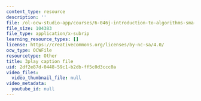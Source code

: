 ```yaml
---
content_type: resource
description: ''
file: /ol-ocw-studio-app/courses/6-046j-introduction-to-algorithms-sma-5503-fall-2005/2df2e87d044859c1b2dbff5c0d3ccc0a_xhG2DyCX3uA.srt
file_size: 104383
file_type: application/x-subrip
learning_resource_types: []
license: https://creativecommons.org/licenses/by-nc-sa/4.0/
ocw_type: OCWFile
resourcetype: Other
title: 3play caption file
uid: 2df2e87d-0448-59c1-b2db-ff5c0d3ccc0a
video_files:
  video_thumbnail_file: null
video_metadata:
  youtube_id: null
---
```

